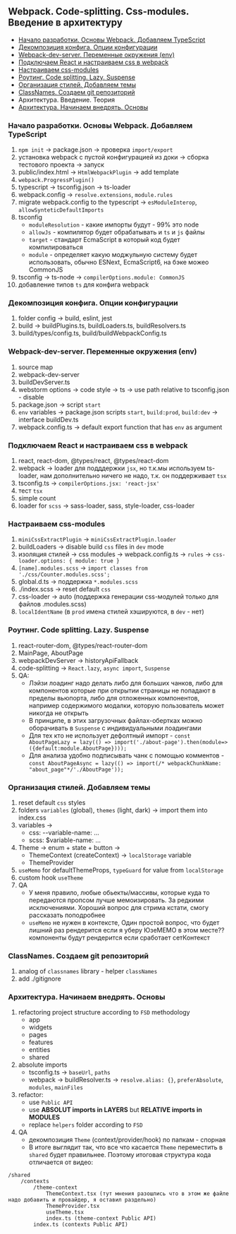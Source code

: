 ## Webpack. Code-splitting. Css-modules. Введение в архитектуру
- [Начало разработки. Основы Webpack. Добавляем TypeScript](#01_001)
- [Декомпозиция конфига. Опции конфигурации](#01_002)
- [Webpack-dev-server. Переменные окружения (env)](#01_003)
- [Подключаем React и настраиваем css в webpack](#01_004)
- [Настраиваем css-modules](#01_005)
- [Роутинг. Code splitting. Lazy. Suspense](#01_006)
- [Организация стилей. Добавляем темы](#01_007)
- [ClassNames. Создаем git репозиторий](#01_008)
- Архитектура. Введение. Теория
- [Архитектура. Начинаем внедрять. Основы](#01_010)

### <p id="01_001">Начало разработки. Основы Webpack. Добавляем TypeScript</p>
1. `npm init` -> package.json -> проверка `import/export`
2. установка webpack с пустой конфигурацией из доки -> сборка тестового проекта -> запуск
3. public/index.html -> `HtmlWebpackPlugin` -> add template
4. `webpack.ProgressPlugin()`
5. typescript -> tsconfig.json -> ts-loader
6. webpack.config -> `resolve.extensions`, `module.rules`
7. migrate webpack.config to the typescript -> `esModuleInterop`, `allowSynteticDefaultImports`
8. tsconfig
    - `moduleResolution` - какие импорты будут - 99% это node
    - `allowJs` - компилятор будет обрабатывать и `ts` и `js` файлы
    - `target` - стандарт EcmaScript в который код будет компилироваться
    - `module` - определяет какую моджульную систему будет использовать, обычно ESNext, EcmaScript6, на бэке можео CommonJS
9. tsconfig -> ts-node -> `compilerOptions.module: CommonJS`
10. добавление типов `ts` для конфига webpack

### <p id="01_002">Декомпозиция конфига. Опции конфигурации</p>
1. folder config -> build, eslint, jest
2. build -> buildPlugins.ts, buildLoaders.ts, buildResolvers.ts
3. build/types/config.ts, build/buildWebpackConfig.ts

### <p id="01_003">Webpack-dev-server. Переменные окружения (env)</p>
1. source map
2. webpack-dev-server
3. buildDevServer.ts
4. webstorm options -> code style -> ts -> use path relative to tsconfig.json - disable
5. package.json -> script `start` 
6. `env` variables -> package.json scripts `start`, `build:prod`, `build:dev` -> interface buildDev.ts 
7. webpack.config.ts -> default export function that has `env` as argument

### <p id="01_004">Подключаем React и настраиваем css в webpack</p>
1. react, react-dom, @types/react, @types/react-dom
2. webpack -> loader для подддержки `jsx`, но т.к.мы используем ts-loader, нам дополнительно ничего не надо, т.к. он поддерживает `tsx`
3. tsconfig.ts -> `compilerOptions.jsx: 'react-jsx'`
4. тест `tsx`
5. simple count
6. loader for `scss` -> sass-loader, sass, style-loader, css-loader

### <p id="01_005">Настраиваем css-modules</p>
1. `miniCssExtractPlugin` -> `miniCssExtractPlugin.loader`
2. buildLoaders -> disable build `css` files in `dev` mode
3. изоляция стилей -> css modules -> webpack.config.ts -> `rules` -> `css-loader.options: { module: true }`
4. `[name].modules.scss` -> `import classes from './css/Counter.modules.scss';`
5. global.d.ts -> поддержка `*.modules.scss`
6. ./index.scss -> reset default `css`
7. css-loader -> auto (поддержка генерации css-модулей только для файлов .modules.scss)
8. `localIdentName` (в `prod` имена стилей хэшируются, в `dev` - нет)

### <p id="01_006">Роутинг. Code splitting. Lazy. Suspense</p>
1. react-router-dom, @types/react-router-dom
2. MainPage, AboutPage
3. webpackDevServer -> historyApiFallback
4. code-splitting -> `React.lazy`, `async import`, `Suspense` 
5. QA:
   - Лэйзи лоадинг надо делать либо для больших чанков, либо для компонентов которые при открытии страницы не попадают в пределы вьюпорта, либо для отложенных компонентов, например содержимого модалки, которую пользователь может никогда не открыть
   - В принципе, в этих загрузочных файлах-обертках можно оборачивать в `Suspense` с индивидуальными лоадингами
   - Для тех кто не использует дефолтный импорт - `const AboutPageLazy = lazy(() => import('./about-page').then(module=>({default:module.AboutPage})));`
   - Для анализа удобно подписывать чанк с помощью комментов - `const AboutPageAsync = lazy(() => import(/* webpackChunkName: "about_page"*/'./AboutPage'));`

### <p id="01_007">Организация стилей. Добавляем темы</p>
1. reset default `css` styles
2. folders `variables` (global), `themes` (light, dark) -> import them into index.css
3. variables ->
    - css: --variable-name: ...
    - scss: $variable-name: ...
4. Theme -> enum + state + button ->
    - ThemeContext (createContext) -> `localStorage` variable
    - ThemeProvider
5. `useMemo` for defaultThemeProps, `typeGuard` for value from `localStorage`
6. custom hook `useTheme`
7. QA
   - У меня правило, любые обьекты/массивы, которые куда то передаются пропсом лучше мемоизировать. За редкими исключениями. Хороший вопрос для стрима кстати, смогу рассказать поподробнее
   - `useMemo` не нужен в контексте, Один простой вопрос, что будет лишний раз рендерится если я уберу ЮзеМЕМО в этом месте?? компоненты будут рендерится если сработает сетКонтекст

### <p id="01_008">ClassNames. Создаем git репозиторий</p>
1. analog of `classnames` library - helper `classNames`
2. add ./gitignore

### <p id="01_010">Архитектура. Начинаем внедрять. Основы</p>
1. refactoring project structure according to `FSD` methodology
    - app
    - widgets
    - pages
    - features
    - entities
    - shared
2. absolute imports
    - tsconfig.ts -> `baseUrl`, `paths`
    - webpack -> buildResolver.ts -> `resolve.alias: {}`, `preferAbsolute`, `modules`, `mainFiles`
3. refactor:
   - use `Public API`
   - use **ABSOLUT imports in LAYERS** but **RELATIVE imports in MODULES**
   - replace `helpers` folder according to `FSD`
4. QA
   - декомпозиция `Theme` (context/provider/hook) по папкам - спорная
   - В итоге выглядит так, что все что касается `Theme` переместить в `shared` будет правильнее. Поэтому итоговая структура кода отличается от видео:
```
/shared
    /contexts
        /theme-context
            ThemeContext.tsx (тут мнения разошлись что в этом же файле надо добавить и провайдер, я оставил раздельно)
            ThemeProvider.tsx
            useTheme.tsx
            index.ts (theme-context Public API)
        index.ts (contexts Public API)
```